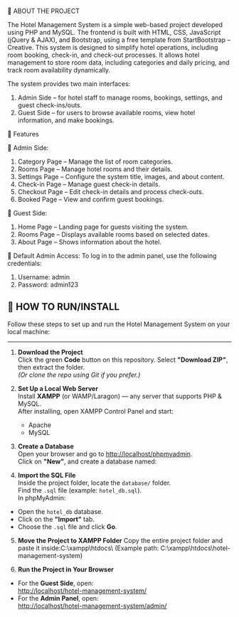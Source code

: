 📌 ABOUT THE PROJECT

The Hotel Management System is a simple web-based project developed using PHP and MySQL. 
The frontend is built with HTML, CSS, JavaScript (jQuery & AJAX), and Bootstrap, using a free template from StartBootstrap – Creative.
This system is designed to simplify hotel operations, including room booking, check-in, and check-out processes. It allows hotel management to store room data, including categories and daily pricing, and track room availability dynamically.

The system provides two main interfaces:

1. Admin Side – for hotel staff to manage rooms, bookings, settings, and guest check-ins/outs.
2. Guest Side – for users to browse available rooms, view hotel information, and make bookings.

🧩 Features

🔐 Admin Side:

1. Category Page – Manage the list of room categories.
2. Rooms Page – Manage hotel rooms and their details.
3. Settings Page – Configure the system title, images, and about content.
4. Check-in Page – Manage guest check-in details.
5. Checkout Page – Edit check-in details and process check-outs.
6. Booked Page – View and confirm guest bookings.

👤 Guest Side:

1. Home Page – Landing page for guests visiting the system.
2. Rooms Page – Displays available rooms based on selected dates.
3. About Page – Shows information about the hotel.

🔑 Default Admin Access: To log in to the admin panel, use the following credentials:

1. Username: admin
2. Password: admin123


## 🚀 HOW TO RUN/INSTALL

Follow these steps to set up and run the Hotel Management System on your local machine:

---

1. **Download the Project**  
   Click the green **Code** button on this repository. Select **"Download ZIP"**, then extract the folder.  
   *(Or clone the repo using Git if you prefer.)*

2. **Set Up a Local Web Server**  
   Install **XAMPP** (or WAMP/Laragon) — any server that supports PHP & MySQL.  
   After installing, open XAMPP Control Panel and start:
   - Apache
   - MySQL

3. **Create a Database**  
   Open your browser and go to [http://localhost/phpmyadmin](http://localhost/phpmyadmin).  
   Click on **"New"**, and create a database named:


4. **Import the SQL File**  
Inside the project folder, locate the `database/` folder.  
Find the `.sql` file (example: `hotel_db.sql`).  
In phpMyAdmin:
- Open the `hotel_db` database.
- Click on the **"Import"** tab.
- Choose the `.sql` file and click **Go**.

5. **Move the Project to XAMPP Folder**
   Copy the entire project folder and paste it inside:C:\xampp\htdocs\ (Example path: C:\xampp\htdocs\hotel-management-system\)

6. **Run the Project in Your Browser**  
- For the **Guest Side**, open:  
  [http://localhost/hotel-management-system/](http://localhost/hotel-management-system/)
- For the **Admin Panel**, open:  
  [http://localhost/hotel-management-system/admin/](http://localhost/hotel-management-system/admin/)







